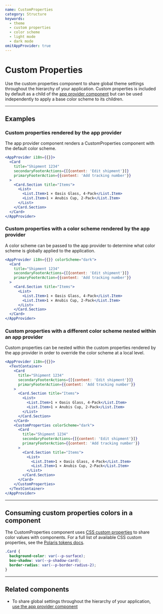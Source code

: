 ```yaml
---
name: CustomProperties
category: Structure
keywords:
  - theme
  - custom properties
  - color scheme
  - light mode
  - dark mode
omitAppProvider: true
---
```


# Custom Properties

Use the custom properties component to share global theme settings throughout the hierarchy of your application. Custom properties is included by default as a child of the [app provider component](https://polaris.shopify.com/components/structure/app-provider) but can be used independently to apply a base color scheme to its children.

---

## Examples

### Custom properties rendered by the app provider

The app provider component renders a CustomProperties component with the default color scheme.

```jsx
<AppProvider i18n={{}}>
  <Card
    title="Shipment 1234"
    secondaryFooterActions={[{content: 'Edit shipment'}]}
    primaryFooterAction={{content: 'Add tracking number'}}
  >
    <Card.Section title="Items">
      <List>
        <List.Item>1 × Oasis Glass, 4-Pack</List.Item>
        <List.Item>1 × Anubis Cup, 2-Pack</List.Item>
      </List>
    </Card.Section>
  </Card>
</AppProvider>
```

### Custom properties with a color scheme rendered by the app provider

A color scheme can be passed to the app provider to determine what color scheme is globally applied to the application.

```jsx
<AppProvider i18n={{}} colorScheme="dark">
  <Card
    title="Shipment 1234"
    secondaryFooterActions={[{content: 'Edit shipment'}]}
    primaryFooterAction={{content: 'Add tracking number'}}
  >
    <Card.Section title="Items">
      <List>
        <List.Item>1 × Oasis Glass, 4-Pack</List.Item>
        <List.Item>1 × Anubis Cup, 2-Pack</List.Item>
      </List>
    </Card.Section>
  </Card>
</AppProvider>
```

### Custom properties with a different color scheme nested within an app provider

Custom properties can be nested within the custom properties rendered by the app provider in order to override the color scheme at a local level.

```jsx
<AppProvider i18n={{}}>
  <TextContainer>
    <Card
      title="Shipment 1234"
      secondaryFooterActions={[{content: 'Edit shipment'}]}
      primaryFooterAction={{content: 'Add tracking number'}}
    >
      <Card.Section title="Items">
        <List>
          <List.Item>1 × Oasis Glass, 4-Pack</List.Item>
          <List.Item>1 × Anubis Cup, 2-Pack</List.Item>
        </List>
      </Card.Section>
    </Card>
    <CustomProperties colorScheme="dark">
      <Card
        title="Shipment 1234"
        secondaryFooterActions={[{content: 'Edit shipment'}]}
        primaryFooterAction={{content: 'Add tracking number'}}
      >
        <Card.Section title="Items">
          <List>
            <List.Item>1 × Oasis Glass, 4-Pack</List.Item>
            <List.Item>1 × Anubis Cup, 2-Pack</List.Item>
          </List>
        </Card.Section>
      </Card>
    </CustomProperties>
  </TextContainer>
</AppProvider>
```

---

## Consuming custom properties colors in a component

The CustomProperties component uses [CSS custom properties](https://developer.mozilla.org/en-US/docs/Web/CSS/--*) to share color values with components. For a full list of available CSS custom properties, see the [Polaris tokens docs](https://github.com/Shopify/polaris/tree/main/polaris-tokens#readme).

```scss
.Card {
  background-color: var(--p-surface);
  box-shadow: var(--p-shadow-card);
  border-radius: var(--p-border-radius-2);
}
```

---

## Related components

- To share global settings throughout the hierarchy of your application, [use the app provider component](https://polaris.shopify.com/components/structure/app-provider)
